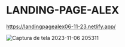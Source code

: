 # LANDING-PAGE-ALEX
https://landingpagealex06-11-23.netlify.app/

![Captura de tela 2023-11-06 205311](https://github.com/0pripyat92/LANDING-PAGE-ALEX/assets/138127770/df5cacbc-3f64-4c90-92d1-a5e258579b13)
